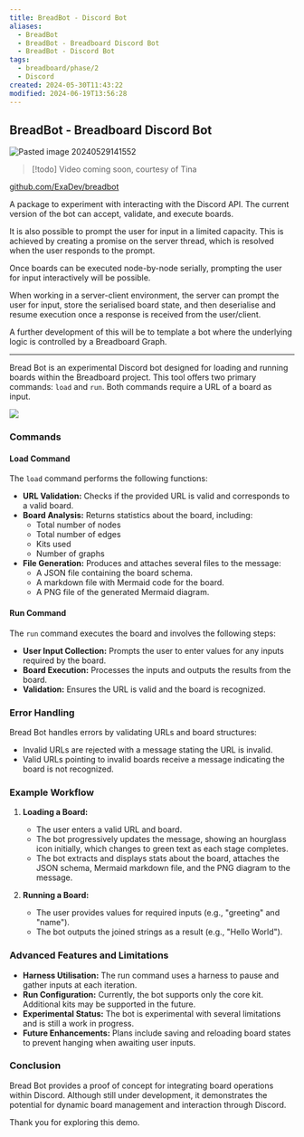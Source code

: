 ```yaml
---
title: BreadBot - Discord Bot
aliases:
  - BreadBot
  - BreadBot - Breadboard Discord Bot
  - BreadBot - Discord Bot
tags:
  - breadboard/phase/2
  - Discord
created: 2024-05-30T11:43:22
modified: 2024-06-19T13:56:28
---
```


## BreadBot - Breadboard Discord Bot

![Pasted image 20240529141552](projects/Breadboard/files/Pasted%20image%2020240529141552.png)

> [!todo]
> Video coming soon, courtesy of Tina

[github.com/ExaDev/breadbot](https://github.com/ExaDev/breadbot/branches)

A package to experiment with interacting with the Discord API. The current version of the bot can accept, validate, and execute boards.

It is also possible to prompt the user for input in a limited capacity. This is achieved by creating a promise on the server thread, which is resolved when the user responds to the prompt.

Once boards can be executed node-by-node serially, prompting the user for input interactively will be possible.

When working in a server-client environment, the server can prompt the user for input, store the serialised board state, and then deserialise and resume execution once a response is received from the user/client.

A further development of this will be to template a bot where the underlying logic is controlled by a Breadboard Graph.

---

Bread Bot is an experimental Discord bot designed for loading and running boards within the Breadboard project. This tool offers two primary commands: `load` and `run`. Both commands require a URL of a board as input.

![](https://youtu.be/8xcRVE2FXrs)

### Commands

#### Load Command

The `load` command performs the following functions:

- **URL Validation:** Checks if the provided URL is valid and corresponds to a valid board.
- **Board Analysis:** Returns statistics about the board, including:
  - Total number of nodes
  - Total number of edges
  - Kits used
  - Number of graphs
- **File Generation:** Produces and attaches several files to the message:
  - A JSON file containing the board schema.
  - A markdown file with Mermaid code for the board.
  - A PNG file of the generated Mermaid diagram.

#### Run Command

The `run` command executes the board and involves the following steps:

- **User Input Collection:** Prompts the user to enter values for any inputs required by the board.
- **Board Execution:** Processes the inputs and outputs the results from the board.
- **Validation:** Ensures the URL is valid and the board is recognized.

### Error Handling

Bread Bot handles errors by validating URLs and board structures:

- Invalid URLs are rejected with a message stating the URL is invalid.
- Valid URLs pointing to invalid boards receive a message indicating the board is not recognized.

### Example Workflow
1. **Loading a Board:**
   - The user enters a valid URL and board.
   - The bot progressively updates the message, showing an hourglass icon initially, which changes to green text as each stage completes.
   - The bot extracts and displays stats about the board, attaches the JSON schema, Mermaid markdown file, and the PNG diagram to the message.

2. **Running a Board:**
   - The user provides values for required inputs (e.g., "greeting" and "name").
   - The bot outputs the joined strings as a result (e.g., "Hello World").

### Advanced Features and Limitations
- **Harness Utilisation:** The run command uses a harness to pause and gather inputs at each iteration.
- **Run Configuration:** Currently, the bot supports only the core kit. Additional kits may be supported in the future.
- **Experimental Status:** The bot is experimental with several limitations and is still a work in progress.
- **Future Enhancements:** Plans include saving and reloading board states to prevent hanging when awaiting user inputs.

### Conclusion

Bread Bot provides a proof of concept for integrating board operations within Discord. Although still under development, it demonstrates the potential for dynamic board management and interaction through Discord.

Thank you for exploring this demo.
